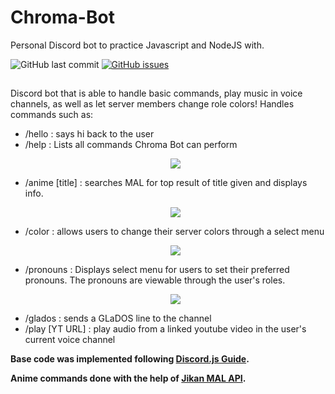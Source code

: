 # Chroma-Bot
Personal Discord bot to practice Javascript and NodeJS with. 

![GitHub last commit](https://img.shields.io/github/last-commit/chaydotgit/Chroma-Bot?style=for-the-badge)
[![GitHub issues](https://img.shields.io/github/issues/chaydotgit/Chroma-Bot?style=for-the-badge)](https://github.com/chaydotgit/Chroma-Bot/issues)

## 
Discord bot that is able to handle basic commands, play music in voice channels, as well as let server members change role colors!
Handles commands such as:
- /hello : says hi back to the user
- /help : Lists all commands Chroma Bot can perform
        <p align="center">
                <img src="https://user-images.githubusercontent.com/26285957/149602378-b3f66b40-1db7-4562-a825-df9bc11b2815.png" />
        </p>
- /anime [title] : searches MAL for top result of title given and displays info.  
        <p align="center">
                <img src="https://user-images.githubusercontent.com/26285957/149454669-673c0444-ffe2-4a51-868a-a58573e5a1fa.png" />
        </p>
- /color : allows users to change their server colors through a select menu  
        <p align="center">
                <img src="https://user-images.githubusercontent.com/26285957/149454544-2e22d867-9c23-48ac-8ca6-0f6e22afd399.png" />
        </p>
- /pronouns : Displays select menu for users to set their preferred pronouns. The pronouns are viewable through the user's roles.
        <p align="center">
                <img src="https://user-images.githubusercontent.com/26285957/149589762-14ba5cca-990c-40c9-9c3b-a60217fb2aaa.png" />
        </p>
- /glados : sends a GLaDOS line to the channel
- /play [YT URL] : play audio from a linked youtube video in the user's current voice channel

__Base code was implemented following [Discord.js Guide](https://discordjs.guide/#before-you-begin).__

__Anime commands done with the help of [Jikan MAL API](https://jikan.moe/).__
